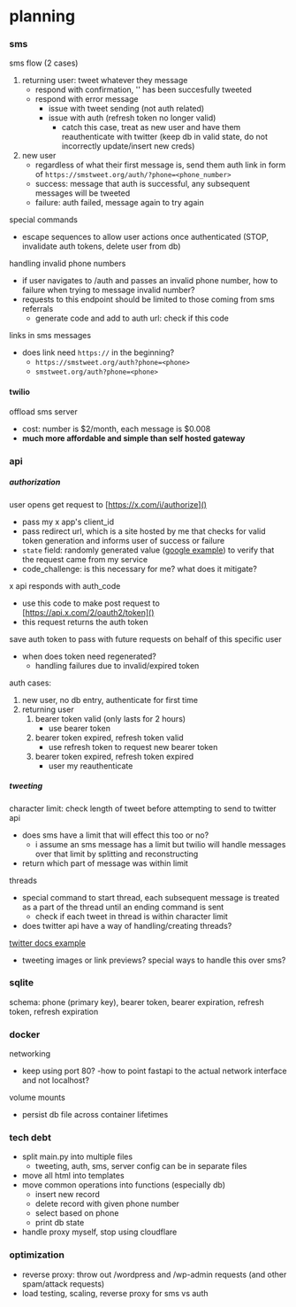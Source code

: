 # planning

### sms

sms flow (2 cases)
1. returning user: tweet whatever they message
    - respond with confirmation, '<tweet>' has been succesfully tweeted
    - respond with error message
        - issue with tweet sending (not auth related)
        - issue with auth (refresh token no longer valid)
            - catch this case, treat as new user and have them reauthenticate with twitter (keep db in valid state, do not incorrectly update/insert new creds) 
2. new user
    - regardless of what their first message is, send them auth link in form of `https://smstweet.org/auth/?phone=<phone_number>`
    - success: message that auth is successful, any subsequent messages will be tweeted
    - failure: auth failed, message again to try again

special commands
- escape sequences to allow user actions once authenticated (STOP, invalidate auth tokens, delete user from db)

handling invalid phone numbers
- if user navigates to /auth and passes an invalid phone number, how to failure when trying to message invalid number?
- requests to this endpoint should be limited to those coming from sms referrals
    - generate code and add to auth url: check if this code 

links in sms messages
- does link need `https://` in the beginning?
    - `https://smstweet.org/auth?phone=<phone>`
    - `smstweet.org/auth?phone=<phone>`

#### twilio

offload sms server
- cost: number is $2/month, each message is $0.008
- **much more affordable and simple than self hosted gateway**

### api

##### authorization

user opens get request to [https://x.com/i/authorize]()
- pass my x app's client_id 
- pass redirect url, which is a site hosted by me that checks for valid token generation and informs user of success or failure
- `state` field: randomly generated value ([google example](https://developers.google.com/identity/protocols/oauth2/web-server#python_1)) to verify that the request came from my service
- code_challenge: is this necessary for me? what does it mitigate?

x api responds with auth_code
- use this code to make post request to [https://api.x.com/2/oauth2/token]()
- this request returns the auth token

save auth token to pass with future requests on behalf of this specific user
- when does token need regenerated?
    - handling failures due to invalid/expired token

auth cases:
1. new user, no db entry, authenticate for first time
2. returning user
    1. bearer token valid (only lasts for 2 hours)
        - use bearer token
    2. bearer token expired, refresh token valid
        - use refresh token to request new bearer token
    3. bearer token expired, refresh token expired
        - user my reauthenticate

##### tweeting

character limit: check length of tweet before attempting to send to twitter api
- does sms have a limit that will effect this too or no? 
    - i assume an sms message has a limit but twilio will handle messages over that limit by splitting and reconstructing
- return which part of message was within limit

threads
- special command to start thread, each subsequent message is treated as a part of the thread until an ending command is sent
    - check if each tweet in thread is within character limit
- does twitter api have a way of handling/creating threads?
    

[twitter docs example](https://github.com/xdevplatform/Twitter-API-v2-sample-code/blob/main/Manage-Tweets/create_tweet.py)
- tweeting images or link previews? special ways to handle this over sms?


### sqlite

schema: phone (primary key), bearer token, bearer expiration, refresh token, refresh expiration

### docker

networking
- keep using port 80? 
-how to point fastapi to the actual network interface and not localhost?

volume mounts
- persist db file across container lifetimes

### tech debt

- split main.py into multiple files 
    - tweeting, auth, sms, server config can be in separate files
- move all html into templates
- move common operations into functions (especially db)
    - insert new record
    - delete record with given phone number
    - select based on phone
    - print db state
- handle proxy myself, stop using cloudflare

### optimization

- reverse proxy: throw out /wordpress and /wp-admin requests (and other spam/attack requests)
- load testing, scaling, reverse proxy for sms vs auth


